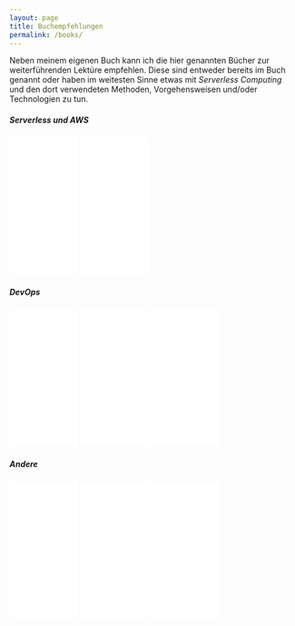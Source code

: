 ```yaml
---
layout: page
title: Buchempfehlungen
permalink: /books/
---
```


Neben meinem eigenen Buch kann ich die hier genannten Bücher zur weiterführenden Lektüre empfehlen.
Diese sind entweder bereits im Buch genannt oder haben im weitesten Sinne etwas mit _Serverless Computing_ und den dort verwendeten Methoden, Vorgehensweisen und/oder Technologien zu tun.

##### Serverless und AWS

<iframe style="width:120px;height:240px;" marginwidth="0" marginheight="0" scrolling="no" frameborder="0" src="//ws-eu.amazon-adsystem.com/widgets/q?ServiceVersion=20070822&OneJS=1&Operation=GetAdHtml&MarketPlace=DE&source=ss&ref=as_ss_li_til&ad_type=product_link&tracking_id=dasniko-21&marketplace=amazon&region=DE&placement=1617293822&asins=1617293822&linkId=df982c628bf080acf75c4e33b275f820&show_border=true&link_opens_in_new_window=true"></iframe>

<iframe style="width:120px;height:240px;" marginwidth="0" marginheight="0" scrolling="no" frameborder="0" src="//ws-eu.amazon-adsystem.com/widgets/q?ServiceVersion=20070822&OneJS=1&Operation=GetAdHtml&MarketPlace=DE&source=ss&ref=as_ss_li_til&ad_type=product_link&tracking_id=dasniko-21&marketplace=amazon&region=DE&placement=1617293717&asins=1617293717&linkId=bd64a3aea8d081fa7524f93dee986033&show_border=true&link_opens_in_new_window=true"></iframe>

##### DevOps

<iframe style="width:120px;height:240px;" marginwidth="0" marginheight="0" scrolling="no" frameborder="0" src="//ws-eu.amazon-adsystem.com/widgets/q?ServiceVersion=20070822&OneJS=1&Operation=GetAdHtml&MarketPlace=DE&source=ss&ref=as_ss_li_til&ad_type=product_link&tracking_id=dasniko-21&marketplace=amazon&region=DE&placement=0988262509&asins=0988262509&linkId=346331456b05bd7e154a8f791b4a243b&show_border=true&link_opens_in_new_window=true"></iframe>

<iframe style="width:120px;height:240px;" marginwidth="0" marginheight="0" scrolling="no" frameborder="0" src="//ws-eu.amazon-adsystem.com/widgets/q?ServiceVersion=20070822&OneJS=1&Operation=GetAdHtml&MarketPlace=DE&source=ss&ref=as_ss_li_til&ad_type=product_link&tracking_id=dasniko-21&marketplace=amazon&region=DE&placement=395875175X&asins=395875175X&linkId=dd6b7a25f3ad9dd69443a82150c04503&show_border=true&link_opens_in_new_window=true"></iframe>

<iframe style="width:120px;height:240px;" marginwidth="0" marginheight="0" scrolling="no" frameborder="0" src="//ws-eu.amazon-adsystem.com/widgets/q?ServiceVersion=20070822&OneJS=1&Operation=GetAdHtml&MarketPlace=DE&source=ss&ref=as_ss_li_til&ad_type=product_link&tracking_id=dasniko-21&marketplace=amazon&region=DE&placement=3864903718&asins=3864903718&linkId=24e7a30965dd0ab56e054ce34c88bf73&show_border=true&link_opens_in_new_window=true"></iframe>

##### Andere

<iframe style="width:120px;height:240px;" marginwidth="0" marginheight="0" scrolling="no" frameborder="0" src="//ws-eu.amazon-adsystem.com/widgets/q?ServiceVersion=20070822&OneJS=1&Operation=GetAdHtml&MarketPlace=DE&source=ss&ref=as_ss_li_til&ad_type=product_link&tracking_id=dasniko-21&marketplace=amazon&region=DE&placement=3864905257&asins=3864905257&linkId=9b5e7fa148b87215a5fb69112ae326fd&show_border=true&link_opens_in_new_window=true"></iframe>

<iframe style="width:120px;height:240px;" marginwidth="0" marginheight="0" scrolling="no" frameborder="0" src="//ws-eu.amazon-adsystem.com/widgets/q?ServiceVersion=20070822&OneJS=1&Operation=GetAdHtml&MarketPlace=DE&source=ss&ref=as_ss_li_til&ad_type=product_link&tracking_id=dasniko-21&marketplace=amazon&region=DE&placement=3864901200&asins=3864901200&linkId=5d2d311b66177f9e72f540d4a5cc3ec6&show_border=true&link_opens_in_new_window=true"></iframe>

<iframe style="width:120px;height:240px;" marginwidth="0" marginheight="0" scrolling="no" frameborder="0" src="//ws-eu.amazon-adsystem.com/widgets/q?ServiceVersion=20070822&OneJS=1&Operation=GetAdHtml&MarketPlace=DE&source=ss&ref=as_ss_li_til&ad_type=product_link&tracking_id=dasniko-21&marketplace=amazon&region=DE&placement=3864903130&asins=3864903130&linkId=6e2640dacef237cb74a6f07512fc94c5&show_border=true&link_opens_in_new_window=true"></iframe>
